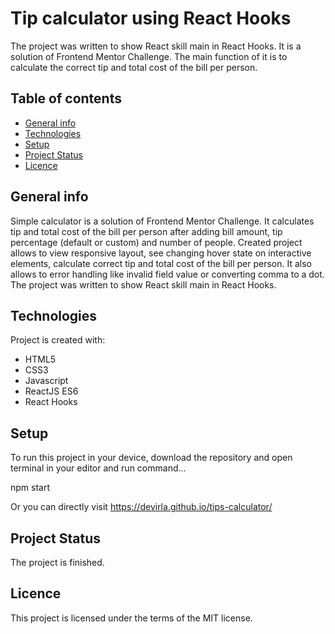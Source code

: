 # Tip calculator using React Hooks
The project was written to show React skill main in React Hooks. It is a solution of Frontend Mentor Challenge. 
The main function of it is to calculate the correct tip and total cost of the bill per person.

## Table of contents
* [General info](#general-info)
* [Technologies](#technologies)
* [Setup](#setup)
* [Project Status](#project-status)
* [Licence](#licence)

## General info
Simple calculator is a solution of Frontend Mentor Challenge. It calculates tip and total cost of the bill per person after adding bill amount, tip percentage (default or custom) and number of people. 
Created project allows to view responsive layout, see changing hover state on interactive elements, calculate correct tip and total cost of the bill per person. It also allows to error handling like invalid field value or converting comma to a dot.
The project was written to show React skill main in React Hooks.

## Technologies
Project is created with:

* HTML5
* CSS3
* Javascript
* ReactJS ES6
* React Hooks

## Setup

 To run this project in your device, download the repository and open terminal in your editor and run command…

npm start

 Or you can directly visit
 https://devirla.github.io/tips-calculator/

## Project Status
The project is finished. 

## Licence
This project is licensed under the terms of the MIT license.
